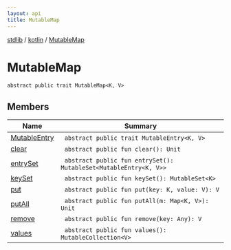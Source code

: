 ```yaml
---
layout: api
title: MutableMap
---
```

[stdlib](../../index.html) / [kotlin](../index.html) / [MutableMap](index.html)

# MutableMap

```
abstract public trait MutableMap<K, V> 
```
## Members
| Name | Summary |
|------|---------|
|[MutableEntry](MutableEntry/index.html)|&nbsp;&nbsp;`abstract public trait MutableEntry<K, V> `<br>|
|[clear](clear.html)|&nbsp;&nbsp;`abstract public fun clear(): Unit`<br>|
|[entrySet](entrySet.html)|&nbsp;&nbsp;`abstract public fun entrySet(): MutableSet<MutableEntry<K, V>>`<br>|
|[keySet](keySet.html)|&nbsp;&nbsp;`abstract public fun keySet(): MutableSet<K>`<br>|
|[put](put.html)|&nbsp;&nbsp;`abstract public fun put(key: K, value: V): V`<br>|
|[putAll](putAll.html)|&nbsp;&nbsp;`abstract public fun putAll(m: Map<K, V>): Unit`<br>|
|[remove](remove.html)|&nbsp;&nbsp;`abstract public fun remove(key: Any): V`<br>|
|[values](values.html)|&nbsp;&nbsp;`abstract public fun values(): MutableCollection<V>`<br>|
